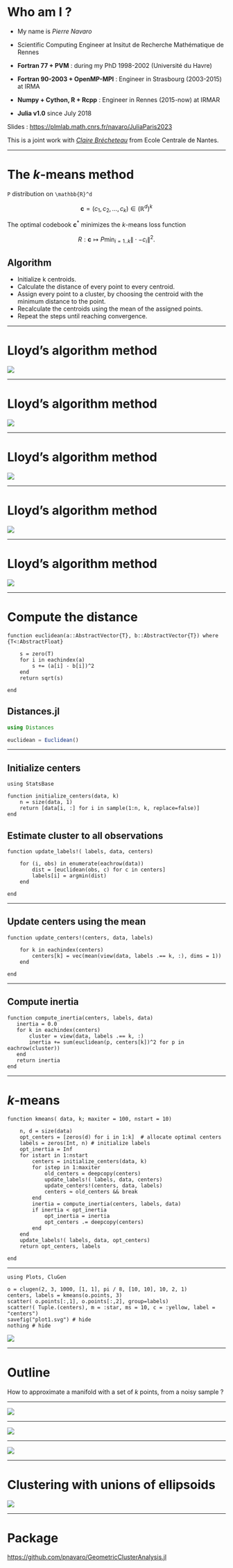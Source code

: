 # Who am I ?

 - My name is *Pierre Navaro*

 - Scientific Computing Engineer at Insitut de Recherche Mathématique de Rennes

 - **Fortran 77 + PVM** : during my PhD 1998-2002 (Université du Havre)

 - **Fortran 90-2003 + OpenMP-MPI** : Engineer in Strasbourg (2003-2015) at IRMA

 - **Numpy + Cython, R + Rcpp** : Engineer in Rennes (2015-now) at IRMAR

 - **Julia v1.0** since July 2018

 Slides : https://plmlab.math.cnrs.fr/navaro/JuliaParis2023

 This is a joint work with [*Claire Brécheteau*](https://brecheteau.perso.math.cnrs.fr/page/index.html)
 from Ecole Centrale de Nantes.

---

# The $k$-means method

``P`` distribution on ``\mathbb{R}^d``

```math
\mathbf{c}= (c_1,c_2,\ldots,c_k) \in (\mathbb{R}^d)^k
```

The optimal codebook $\mathbf{c}^*$ minimizes the $k$-means loss function 

```math
R : \mathbf{c}\mapsto P\min_{i = 1..k}\|\cdot-c_i\|^2.
```

## Algorithm

- Initialize k centroids.
- Calculate the distance of every point to every centroid.
- Assign every point to a cluster, by choosing the centroid with the minimum distance to the point.
- Recalculate the centroids using the mean of the assigned points.
- Repeat the steps until reaching convergence. 

---

# Lloyd’s algorithm method 

![](assets/kmeans_example_step00bis.png)

---

# Lloyd’s algorithm method 

![](assets/kmeans_example_step01bis.png)

---

# Lloyd’s algorithm method 

![](assets/kmeans_example_step11bis.png)

---

# Lloyd’s algorithm method 

![](assets/kmeans_example_step12bis.png)

---

# Lloyd’s algorithm method
 
 ![](assets/kmeans_example_step22bis.png)
 

---

# Compute the distance

```@example paris
function euclidean(a::AbstractVector{T}, b::AbstractVector{T}) where {T<:AbstractFloat}

    s = zero(T)
    for i in eachindex(a)
        s += (a[i] - b[i])^2
    end
    return sqrt(s)

end
```

## Distances.jl

```julia
using Distances

euclidean = Euclidean()
```

---

## Initialize centers

```@example paris
using StatsBase

function initialize_centers(data, k) 
    n = size(data, 1)
    return [data[i, :] for i in sample(1:n, k, replace=false)]
end
```

## Estimate cluster to all observations

```@example paris
function update_labels!( labels, data, centers)

    for (i, obs) in enumerate(eachrow(data))
        dist = [euclidean(obs, c) for c in centers]
        labels[i] = argmin(dist)
    end

end
```

---

## Update centers using the mean


```@example paris
function update_centers!(centers, data, labels)
    
    for k in eachindex(centers)
        centers[k] = vec(mean(view(data, labels .== k, :), dims = 1))
    end

end
```

---

##  Compute inertia

```@example paris
function compute_inertia(centers, labels, data)
   inertia = 0.0
   for k in eachindex(centers)
       cluster = view(data, labels .== k, :)
       inertia += sum(euclidean(p, centers[k])^2 for p in eachrow(cluster))
   end
   return inertia
end
```

---

# $k$-means

```@example paris
function kmeans( data, k; maxiter = 100, nstart = 10)

    n, d = size(data)
    opt_centers = [zeros(d) for i in 1:k]  # allocate optimal centers
    labels = zeros(Int, n) # initialize labels
    opt_inertia = Inf
    for istart in 1:nstart
        centers = initialize_centers(data, k)
        for istep in 1:maxiter
            old_centers = deepcopy(centers)
            update_labels!( labels, data, centers)
            update_centers!(centers, data, labels)
            centers ≈ old_centers && break
        end
        inertia = compute_inertia(centers, labels, data)
        if inertia < opt_inertia
            opt_inertia = inertia
            opt_centers .= deepcopy(centers)
        end
    end
    update_labels!( labels, data, opt_centers)
    return opt_centers, labels

end
```

---

```@example paris
using Plots, CluGen

o = clugen(2, 3, 1000, [1, 1], pi / 8, [10, 10], 10, 2, 1)
centers, labels = kmeans(o.points, 3)
scatter( o.points[:,1], o.points[:,2], group=labels)
scatter!( Tuple.(centers), m = :star, ms = 10, c = :yellow, label = "centers")
savefig("plot1.svg") # hide
nothing # hide
```

![](plot1.svg)

---

# Outline

How to approximate a manifold with a set of $k$ points, from a noisy sample ?

---

![](assets/filtration1.png)

---

![](assets/filtration2.png)

---

![](assets/filtration3.png)

---

# Clustering with unions of ellipsoids 

![](assets/evol_ssniv.gif)

---

# Package

https://github.com/pnavaro/GeometricClusterAnalysis.jl

